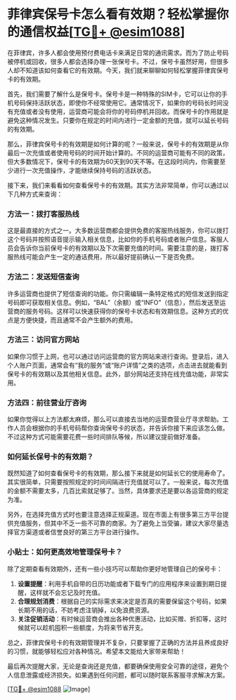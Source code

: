 # 菲律宾保号卡怎么看有效期？轻松掌握你的通信权益[[TG💪+ @esim1088](https://t.me/s/esim1088)]

在菲律宾，许多人都会使用预付费电话卡来满足日常的通讯需求。而为了防止号码被停机或回收，很多人都会选择办理一张保号卡。不过，保号卡虽然好用，但很多人却不知道该如何查看它的有效期。今天，我们就来聊聊如何轻松掌握菲律宾保号卡的有效期。

首先，我们需要了解什么是保号卡。保号卡是一种特殊的SIM卡，它可以让你的手机号码保持活跃状态，即使你不经常使用它。通常情况下，如果你的号码长时间没有充值或者没有使用，运营商可能会将你的号码停机并回收。而保号卡的作用就是避免这种情况发生。只要你在规定的时间内进行一定金额的充值，就可以延长号码的有效期。

那么，菲律宾保号卡的有效期是如何计算的呢？一般来说，保号卡的有效期是从你最后一次充值或者使用号码的时间开始计算的。不同的运营商可能有不同的政策，但大多数情况下，保号卡的有效期为60天到90天不等。在这段时间内，你需要至少进行一次充值操作，才能继续保持号码的活跃状态。

接下来，我们来看看如何查看保号卡的有效期。其实方法非常简单，你可以通过以下几种方式来查询：

### 方法一：拨打客服热线

这是最直接的方式之一。大多数运营商都会提供免费的客服热线服务，你可以拨打这个号码并按照语音提示输入相关信息，比如你的手机号码或者账户信息。客服人员会告诉你当前保号卡的有效期以及下次需要充值的时间。需要注意的是，拨打客服热线可能会产生一定的通话费用，所以最好提前确认一下是否免费。

### 方法二：发送短信查询

许多运营商也提供了短信查询的功能。你只需编辑一条特定格式的短信发送到指定号码即可获取相关信息。例如，“BAL”（余额）或“INFO”（信息），然后发送至运营商的服务号码。这样可以快速获得你的保号卡状态和有效期信息。这种方式的优点是方便快捷，而且通常不会产生额外的费用。

### 方法三：访问官方网站

如果你习惯于上网，也可以通过访问运营商的官方网站来进行查询。登录后，进入个人账户页面，通常会有“我的服务”或“账户详情”之类的选项，点击进去就能看到保号卡的有效期以及其他相关信息。此外，部分网站还支持在线充值功能，非常实用。

### 方法四：前往营业厅咨询

如果你觉得以上方法都太麻烦，那么可以直接去当地的运营商营业厅寻求帮助。工作人员会根据你的手机号码帮你查询保号卡的状态，并告诉你接下来应该怎么做。不过这种方式可能需要花费一些时间排队等候，所以建议提前做好准备。

### 如何延长保号卡的有效期？

既然知道了如何查看保号卡的有效期，那么接下来就是如何延长它的使用寿命了。其实很简单，只需要按照规定的时间间隔进行充值就可以了。一般来说，每次充值的金额不需要太多，几百比索就足够了。当然，具体要求还是要以各运营商的规定为准。

另外，在选择充值方式时也要注意选择正规渠道。现在市面上有很多第三方平台提供充值服务，但其中不乏一些不可靠的商家。为了避免上当受骗，建议大家尽量选择官方渠道或者信誉良好的第三方平台进行操作。

### 小贴士：如何更高效地管理保号卡？

除了定期查看有效期外，还有一些小技巧可以帮助你更好地管理自己的保号卡：

1. **设置提醒**：利用手机自带的日历功能或者下载专门的应用程序来设置到期日提醒，这样就不会忘记及时充值。
2. **合理规划消费**：根据自己的实际需求来决定是否真的需要保留这个号码，如果长期不用的话，不妨考虑注销掉，以免浪费资源。
3. **关注促销活动**：有时候运营商会推出各种优惠活动，比如买赠、折扣等，这时候就可以趁机囤积一些额度，为将来节省开支。

总之，菲律宾保号卡的有效期管理并不复杂，只要掌握了正确的方法并且养成良好的习惯，就能够轻松应对各种情况。希望本文能给大家带来帮助！

最后再次提醒大家，无论是查询还是充值，都要确保使用安全可靠的途径，避免个人信息泄露或经济损失。如果遇到任何问题，都可以随时联系客服寻求解决方案。

[[TG💪+ @esim1088](https://t.me/s/esim1088) ![Image](https://i.postimg.cc/4NQfJmqS/Snipaste-2025-05-13-00-14-12.png)]